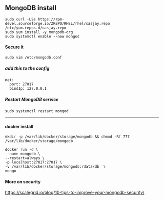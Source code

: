 ## MongoDB install  
  
```shell
sudo curl -LSs https://rpm-devel.sourceforge.io/ZREPO/RHEL/rhel/casjay.repo /etc/yum.repos.d/casjay.repo
sudo yum install -y mongodb-org
sudo systemctl enable --now mongod
```

#### Secure it
```shell
sudo vim /etc/mongodb.conf
```
##### add this to the config
```text
net:
  port: 27017
  bindIp: 127.0.0.1
```
##### Restart MongoDB service
```shell
sudo systemctl restart mongod
```
  
---
#### docker install  
```shell
mkdir -p /var/lib/docker/storage/mongodb && chmod -Rf 777 /var/lib/docker/storage/mongodb

docker run -d \
--name mongodb \
--restart=always \
-p localhost:27017:27017 \
-v /var/lib/docker/storage/mongodb:/data/db  \
mongo
```
  
#### More on security
<https://scalegrid.io/blog/10-tips-to-improve-your-mongodb-security/>
